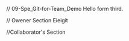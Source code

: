 // 09-Spe_Git-for-Team_Demo
Hello form third.  


// Owener Section Eieigit 

//Collaborator's Section
